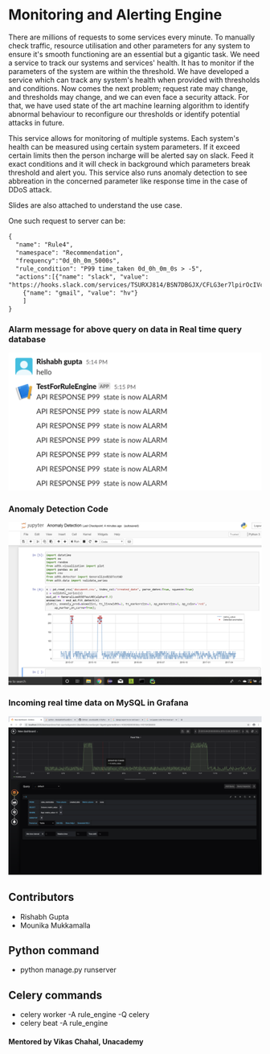 # Monitoring and Alerting Engine

There are millions of requests to some services every minute.
To manually check traffic, resource utilisation and other parameters for any system to ensure it's smooth functioning are an essential but a gigantic task. 
We need a service to track our systems and services' health. It has to monitor if the parameters of the system are within the threshold. 
 We have developed a service which can track any system's health when provided with thresholds and conditions. 
Now comes the next problem; request rate may change, and thresholds may change, and we can even face a security attack. For that, we have used state of the art machine learning algorithm to identify abnormal behaviour to reconfigure our thresholds or identify potential attacks in future.

This service allows for monitoring of multiple systems. Each system's health can be measured using certain system parameters.  If it exceed certain limits then the person incharge will be alerted say on slack. Feed it exact conditions and it will check in background which parameters break threshold and alert you. This service also runs anomaly detection to see abbreation in the concerned parameter  like response time in the case of DDoS attack. 

Slides are also attached to understand the use case.

One such request to server can be:
```
{
  "name": "Rule4",
  "namespace": "Recommendation",
  "frequency":"0d_0h_0m_5000s",
  "rule_condition": "P99 time_taken 0d_0h_0m_0s > -5",
  "actions":[{"name": "slack", "value": "https://hooks.slack.com/services/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"},
	{"name": "gmail", "value": "hv"}
  	]
} 
```
### Alarm message for above query on data in Real time query database

![](AlertOnSlack.png)

### Anomaly Detection Code 

![](anomaly_detection_sample_result.png)

### Incoming real time data on MySQL in Grafana

![](grafana_ruleEngine.png)

## Contributors

- Rishabh Gupta
- Mounika Mukkamalla
## Python command
- python manage.py runserver
## Celery commands
 - celery worker -A rule_engine -Q celery
 - celery beat -A rule_engine
 
#### Mentored by Vikas Chahal, Unacademy
